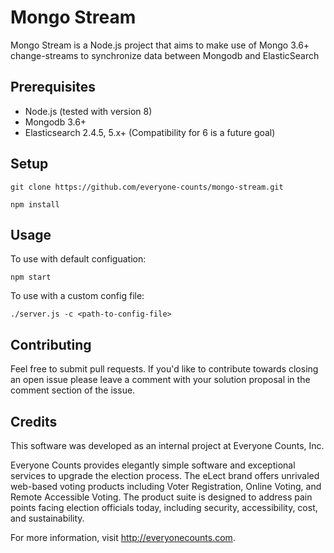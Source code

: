 # Mongo Stream

Mongo Stream is a Node.js project that aims to make use of Mongo 3.6+ change-streams
to synchronize data between Mongodb and ElasticSearch

## Prerequisites

* Node.js (tested with version 8)
* Mongodb 3.6+
* Elasticsearch 2.4.5, 5.x+ (Compatibility for 6 is a future goal)

## Setup

```
git clone https://github.com/everyone-counts/mongo-stream.git

npm install
```

## Usage

To use with default configuation:
```
npm start
```

To use with a custom config file:
```
./server.js -c <path-to-config-file>
```

## Contributing

Feel free to submit pull requests. If you'd like to contribute towards closing an open issue please leave a comment with your solution proposal in the comment section of the issue.  

## Credits

This software was developed as an internal project at Everyone Counts, Inc.

Everyone Counts provides elegantly simple software and exceptional services to upgrade
the election process. The eLect brand offers unrivaled web-based voting products including
Voter Registration, Online Voting, and Remote Accessible Voting. The product suite
is designed to address pain points facing election officials today, including security,
accessibility, cost, and sustainability.

For more information, visit http://everyonecounts.com.

